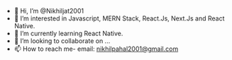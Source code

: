- 👋 Hi, I’m @Nikhiljat2001
- 👀 I’m interested in Javascript, MERN Stack, React.Js, Next.Js and React Native.
- 🌱 I’m currently learning React Native.
- 💞️ I’m looking to collaborate on ...
- 📫 How to reach me- email: nikhilpahal2001@gmail.com

<!---
Nikhiljat2001/Nikhiljat2001 is a ✨ special ✨ repository because its `README.md` (this file) appears on your GitHub profile.
You can click the Preview link to take a look at your changes.
--->
